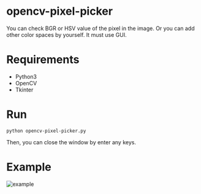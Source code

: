 # opencv-pixel-picker
You can check BGR or HSV value of the pixel in the image.
Or you can add other color spaces by yourself.
It must use GUI.

# Requirements
- Python3
- OpenCV
- Tkinter

# Run
```python opencv-pixel-picker.py```

Then, you can close the window by enter any keys.

# Example
![example](https://user-images.githubusercontent.com/37574274/100520448-12569980-31e1-11eb-9f70-eb9cfea3b1b4.png)
